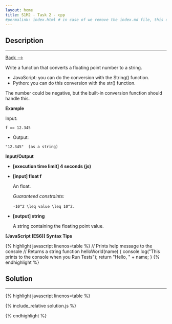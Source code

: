 ```yaml
---
layout: home
title: S1M2 - Task 2 - cpp
#permalink: index.html # in case of we remove the index.md file, this doc will be the index page
---
```


<div class="row">
<div class="columnStmt" markdown="1">

##  Description
------

[Back --> ](../README.md) 

Write a function that converts a floating point number to a string.

-   JavaScript: you can do the conversion with the String() function.
-   Python: you can do this conversion with the str() function.

The number could be negative, but the built-in conversion function should handle this.

**Example**

Input:
```
f == 12.345
```
-   Output:
```
"12.345"  (as a string)
```

**Input/Output**

* **[execution time limit] 4 seconds (js)**

* **[input] float f**

    An float.

    *Guaranteed constraints:*

    <code type='math/tex'>-10^2 \leq value \leq 10^2</code>.

* **[output] string**

    A string containing the floating point value.

**[JavaScript (ES6)] Syntax Tips**

{% highlight javascript linenos=table %}
// Prints help message to the console
// Returns a string
function helloWorld(name) {
    console.log("This prints to the console when you Run Tests");
    return "Hello, " + name;
}
{% endhighlight %}

</div>
<div class="columnSol" markdown="1">

## Solution
------

{% highlight javascript linenos=table %}

{% include_relative solution.js %}

{% endhighlight %}

</div>
</div>